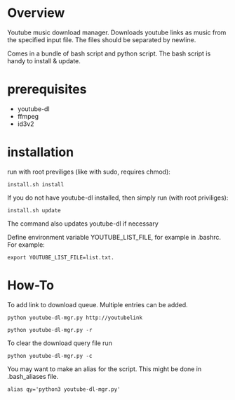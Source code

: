 # Overview

Youtube music download manager. Downloads youtube links as music from the specified input file. The files should be separated by newline.

Comes in a bundle of bash script and python script. The bash script is handy to install & update.

# prerequisites
 - youtube-dl
 - ffmpeg
 - id3v2

# installation
run with root previliges (like with sudo, requires chmod):
```
install.sh install
```

If you do not have youtube-dl installed, then simply run (with root priviliges):
```
install.sh update
```

The command also updates youtube-dl if necessary

Define environment variable YOUTUBE_LIST_FILE, for example in .bashrc.
For example:
```
export YOUTUBE_LIST_FILE=list.txt.
```

# How-To

To add link to download queue. Multiple entries can be added.
```
python youtube-dl-mgr.py http://youtubelink
```

```
python youtube-dl-mgr.py -r
```

To clear the download query file run
```
python youtube-dl-mgr.py -c
```

You may want to make an alias for the script. This might be done in .bash_aliases file.
```
alias qy='python3 youtube-dl-mgr.py'
```
